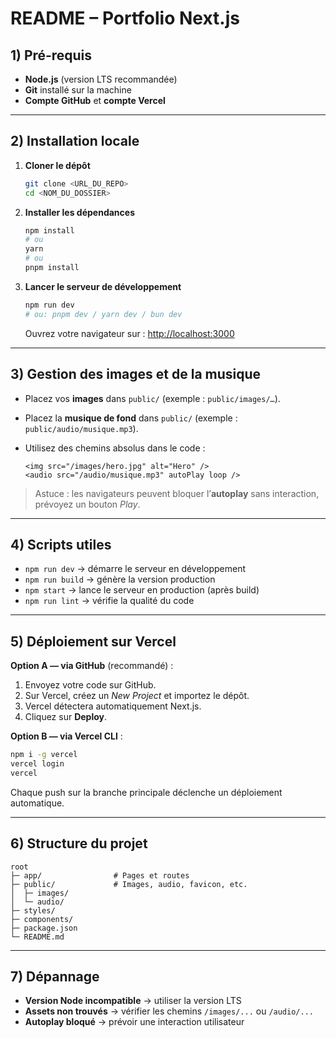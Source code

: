 # README – Portfolio Next.js

## 1) Pré‑requis

* **Node.js** (version LTS recommandée)
* **Git** installé sur la machine
* **Compte GitHub** et **compte Vercel**

---

## 2) Installation locale

1. **Cloner le dépôt**

   ```bash
   git clone <URL_DU_REPO>
   cd <NOM_DU_DOSSIER>
   ```

2. **Installer les dépendances**

   ```bash
   npm install
   # ou
   yarn
   # ou
   pnpm install
   ```

3. **Lancer le serveur de développement**

   ```bash
   npm run dev
   # ou: pnpm dev / yarn dev / bun dev
   ```

   Ouvrez votre navigateur sur : [http://localhost:3000](http://localhost:3000)

---

## 3) Gestion des images et de la musique

* Placez vos **images** dans `public/` (exemple : `public/images/…`).
* Placez la **musique de fond** dans `public/` (exemple : `public/audio/musique.mp3`).
* Utilisez des chemins absolus dans le code :

  ```tsx
  <img src="/images/hero.jpg" alt="Hero" />
  <audio src="/audio/musique.mp3" autoPlay loop />
  ```

> Astuce : les navigateurs peuvent bloquer l’**autoplay** sans interaction, prévoyez un bouton *Play*.

---

## 4) Scripts utiles

* `npm run dev` → démarre le serveur en développement
* `npm run build` → génère la version production
* `npm start` → lance le serveur en production (après build)
* `npm run lint` → vérifie la qualité du code

---

## 5) Déploiement sur Vercel

**Option A — via GitHub** (recommandé) :

1. Envoyez votre code sur GitHub.
2. Sur Vercel, créez un *New Project* et importez le dépôt.
3. Vercel détectera automatiquement Next.js.
4. Cliquez sur **Deploy**.

**Option B — via Vercel CLI** :

```bash
npm i -g vercel
vercel login
vercel
```

Chaque push sur la branche principale déclenche un déploiement automatique.

---

## 6) Structure du projet

```
root
├─ app/                # Pages et routes
├─ public/             # Images, audio, favicon, etc.
│  ├─ images/
│  └─ audio/
├─ styles/
├─ components/
├─ package.json
└─ README.md
```

---

## 7) Dépannage

* **Version Node incompatible** → utiliser la version LTS
* **Assets non trouvés** → vérifier les chemins `/images/...` ou `/audio/...`
* **Autoplay bloqué** → prévoir une interaction utilisateur
